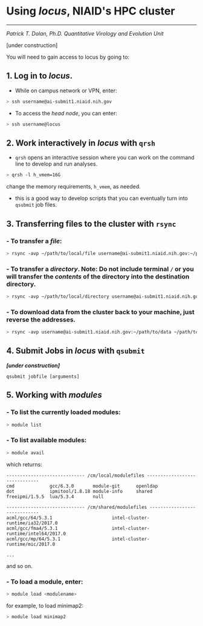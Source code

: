 # Using _locus_, NIAID's HPC cluster
----------------------------------
_Patrick T. Dolan, Ph.D._
_Quantitative Virology and Evolution Unit_

[under construction]

You will need to gain access to locus by going to:

## 1. Log in to _locus_.
- While on campus network or VPN, enter:
``` bash
> ssh username@ai-submit1.niaid.nih.gov
```
- To access the _head node_, you can enter:
``` bash
> ssh username@locus
```
## 2. Work interactively in _locus_ with `qrsh`
- `qrsh` opens an interactive session where you can work on the command line to develop and run analyses.
``` bash
> qrsh -l h_vmem=16G
```
change the memory requirements, `h_vmem`, as needed. 

- this is a good way to develop scripts that you can eventually turn into `qsubmit` job files.

## 3. Transferring files to the cluster with `rsync`
### - To transfer a ___file___:
``` bash
> rsync -avp ~/path/to/local/file username@ai-submit1.niaid.nih.gov:~/path/to/destination/
```

### - To transfer a ___directory___. __Note__: Do not include terminal `/` or you will transfer the _contents_ of the directory into the destination directory.
``` bash
> rsync -avp ~/path/to/local/directory username@ai-submit1.niaid.nih.gov:~/path/to/destination/
```

### - To __download__ data from the cluster back to your machine, just reverse the addresses. 
``` bash
> rsync -avp username@ai-submit1.niaid.nih.gov:~/path/to/data ~/path/to/local/directory/
```


## 4. Submit Jobs in _locus_ with `qsubmit`
___[under construction]___
```
qsubmit jobfile [arguments]
```

## 5. Working with ___modules___
### - To list the currently loaded modules:
``` bash
> module list
```
### - To list available modules:
``` bash
> module avail
```
which returns: 
```
----------------------------- /cm/local/modulefiles ------------------------------
cmd             gcc/6.3.0       module-git      openldap
dot             ipmitool/1.8.18 module-info     shared
freeipmi/1.5.5  lua/5.3.4       null

----------------------------- /cm/shared/modulefiles -----------------------------
acml/gcc/64/5.3.1                      intel-cluster-runtime/ia32/2017.0
acml/gcc/fma4/5.3.1                    intel-cluster-runtime/intel64/2017.0
acml/gcc/mp/64/5.3.1                   intel-cluster-runtime/mic/2017.0

...

```
and so on. 

### - To load a module, enter:
``` bash
> module load <modulename>
```
for example, to load minimap2:
``` bash
> module load minimap2
```

